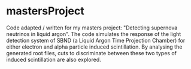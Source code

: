 # mastersProject
Code adapted / written for my masters project: "Detecting supernova neutrinos in liquid argon". The code simulates the response of the light detection system of SBND (a Liquid Argon Time Projection Chamber) for either electron and alpha particle induced scintillation. By analysing the generated root files, cuts to discriminate between these two types of induced scintillation are also explored.
